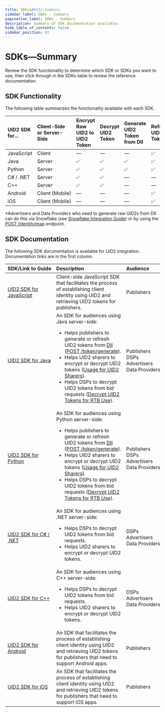 ```yaml
---
title: SDKs&#8212;Summary
sidebar_label: SDKs - Summary
pagination_label: SDKs - Summary
description: Summary of SDK documentation available.
hide_table_of_contents: false
sidebar_position: 01
---
```


# SDKs&#8212;Summary

Review the SDK functionality to determine which SDK or SDKs you want to use, then click through in the SDKs table to review the reference documentation.

## SDK Functionality

The following table summarizes the functionality available with each SDK.

| UID2 SDK for... | Client-Side or Server-Side | Encrypt Raw UID2 to UID2 Token | Decrypt UID2 Token | Generate UID2 Token from DII | Refresh UID2 Token | Generate Raw UID2 from DII&ast; |
| :--- | :--- |  :--- | :--- | :--- | :--- | :--- |
|JavaScript | Client| &#8212; | &#8212; | &#8212; | &#9989; | &#8212; |
|Java | Server | &#9989; | &#9989; | &#9989; | &#9989; | &#8212; |
|Python | Server | &#9989; | &#9989; | &#9989; | &#9989; | &#8212; |
|C# / .NET | Server | &#9989; | &#9989; | &#8212; | &#8212; | &#8212; |
|C++ | Server | &#9989; | &#9989; | &#8212; | &#8212; | &#8212; |
|Android | Client&nbsp;(Mobile) | &#8212; | &#8212; | &#8212; | &#9989; | &#8212; |
|iOS | Client (Mobile)| &#8212; | &#8212; | &#8212;| &#9989; |&#8212; |

&ast;Advertisers and Data Providers who need to generate raw UID2s from DII can do this via Snowflake (see [Snowflake Integration Guide](../guides/snowflake_integration.md)) or by using the [POST&nbsp;/identity/map](../endpoints/post-identity-map.md) endpoint.

<!-- &#9989; = Supported | &#10060; = Not Supported | &#8212; = Not Supported -->

## SDK Documentation

The following SDK documentation is available for UID2 integration. Documentation links are in the first column.

| SDK/Link&nbsp;to&nbsp;Guide | Description | Audience
| :--- | :--- | :--- |
| [UID2 SDK for JavaScript](client-side-identity.md) | Client-side JavaScript SDK that facilitates the process of establishing client identity using UID2 and retrieving UID2 tokens for publishers. | Publishers |
| [UID2 SDK for Java](uid2-sdk-ref-java.md) | An SDK for audiences using Java server-side:<ul><li>Helps publishers to generate or refresh UID2 tokens from [DII](../ref-info/glossary-uid.md#gl-dii) ([POST&nbsp;/token/generate](../endpoints/post-token-generate.md)).</li><li>Helps UID2 sharers to encrypt or decrypt UID2 tokens ([Usage for UID2 Sharers](uid2-sdk-ref-java.md#usage-for-uid2-sharers)).</li><li>Helps DSPs to decrypt UID2 tokens from bid requests ([Decrypt UID2 Tokens for RTB Use](guides/dsp-guide.md#decrypt-uid2-tokens-for-rtb-use)).</li></ul> | Publishers<br/>DSPs<br/>Advertisers<br/>Data&nbsp;Providers |
| [UID2 SDK for Python](uid2-sdk-ref-python.md) | An SDK for audiences using Python server-side:<ul><li>Helps publishers to generate or refresh UID2 tokens from [DII](../ref-info/glossary-uid.md#gl-dii) ([POST&nbsp;/token/generate](../endpoints/post-token-generate.md)).</li><li>Helps UID2 sharers to encrypt or decrypt UID2 tokens ([Usage for UID2 Sharers](uid2-sdk-ref-python.md#usage-for-uid2-sharers)).</li><li>Helps DSPs to decrypt UID2 tokens from bid requests ([Decrypt UID2 Tokens for RTB Use](guides/dsp-guide.md#decrypt-uid2-tokens-for-rtb-use)).</li></ul> | Publishers<br/>DSPs<br/>Advertisers<br/>Data Providers |
| [UID2 SDK for C# / .NET](uid2-sdk-ref-csharp-dotnet.md) | An SDK for audiences using .NET server-side:<ul><li>Helps DSPs to decrypt UID2 tokens from bid requests.</li><li>Helps UID2 sharers to encrypt or decrypt UID2 tokens.</li></ul> | DSPs<br/>Advertisers<br/>Data Providers |
| [UID2 SDK for C++](uid2-sdk-ref-cplusplus.md) | An SDK for audiences using C++ server-side:<ul><li>Helps DSPs to decrypt UID2 tokens from bid requests.</li><li>Helps UID2 sharers to encrypt or decrypt UID2 tokens.</li></ul> | DSPs<br/>Advertisers<br/>Data Providers |
| [UID2 SDK for Android](uid2-sdk-ref-android.md) |An SDK that facilitates the process of establishing client identity using UID2 and retrieving UID2 tokens for publishers that need to support Android apps. | Publishers |
| [UID2 SDK for iOS](uid2-sdk-ref-ios.md) | An SDK that facilitates the process of establishing client identity using UID2 and retrieving UID2 tokens for publishers that need to support iOS apps. | Publishers |
